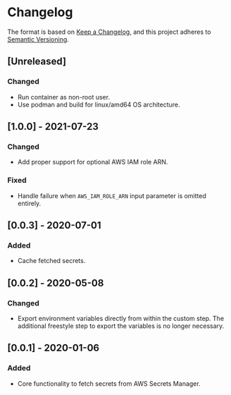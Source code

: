 # Changelog

The format is based on [Keep a Changelog](https://keepachangelog.com/en/1.0.0/), and this project adheres to [Semantic Versioning](https://semver.org/spec/v2.0.0.html).

## [Unreleased]
### Changed
- Run container as non-root user.
- Use podman and build for linux/amd64 OS architecture.

## [1.0.0] - 2021-07-23
### Changed
- Add proper support for optional AWS IAM role ARN.

### Fixed
- Handle failure when `AWS_IAM_ROLE_ARN` input parameter is omitted entirely.

## [0.0.3] - 2020-07-01
### Added
- Cache fetched secrets.

## [0.0.2] - 2020-05-08
### Changed
- Export environment variables directly from within the custom step. The additional freestyle step to export the variables is no longer necessary.

## [0.0.1] - 2020-01-06
### Added
- Core functionality to fetch secrets from AWS Secrets Manager.
